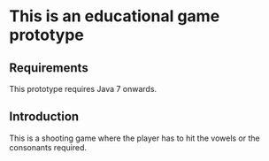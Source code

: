 # This is an educational game prototype

## Requirements

This prototype requires Java 7 onwards.


## Introduction

This is a shooting game where the player has to hit the vowels or the consonants required.